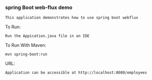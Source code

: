 ### spring Boot web-flux demo

    This application demonstrates how to use spring boot webflux

To Run:
   
    Run the Appication.java file in an IDE
    
To Run With Maven:
    
    mvn spring-boot:run

URL:

    Application can be accessible at http://localhost:8080/employees